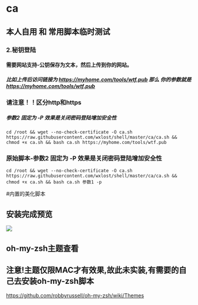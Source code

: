 # ca
## 本人自用 和 常用脚本临时测试


### 2.秘钥登陆
#### 需要网站支持-公钥保存为文本，然后上传到你的网站。

##### 比如上传后访问链接为 https://myhome.com/tools/wtf.pub 那么 你的参数就是 https://myhome.com/tools/wtf.pub
### 请注意！！区分http和https
##### 参数2 固定为 -P 效果是关闭密码登陆增加安全性
```
cd /root && wget --no-check-certificate -O ca.sh https://raw.githubusercontent.com/wxlost/shell/master/ca/ca.sh && chmod +x ca.sh && bash ca.sh https://myhome.com/tools/wtf.pub
```

### 原始脚本-参数2 固定为 -P 效果是关闭密码登陆增加安全性
```
cd /root && wget --no-check-certificate -O ca.sh https://raw.githubusercontent.com/wxlost/shell/master/ca/ca.sh && chmod +x ca.sh && bash ca.sh 参数1 -p
```



#内置的美化脚本
## 安装完成预览
![](https://s1.ax1x.com/2018/02/03/9Z7FaT.png)

## oh-my-zsh主题查看
## 注意!主题仅限MAC才有效果,故此未实装,有需要的自己去安装oh-my-zsh脚本
https://github.com/robbyrussell/oh-my-zsh/wiki/Themes
